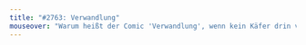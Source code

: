 ```yaml
---
title: "#2763: Verwandlung"
mouseover: "Warum heißt der Comic 'Verwandlung', wenn kein Käfer drin vorkommt?"
---
```

